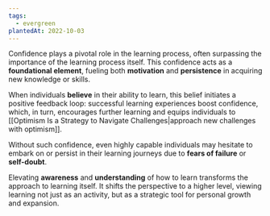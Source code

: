 ```yaml
---
tags:
  - evergreen
plantedAt: 2022-10-03
---
```

Confidence plays a pivotal role in the learning process, often surpassing the importance of the learning process itself. This confidence acts as a **foundational element**, fueling both **motivation** and **persistence** in acquiring new knowledge or skills.

When individuals **believe** in their ability to learn, this belief initiates a positive feedback loop: successful learning experiences boost confidence, which, in turn, encourages further learning and equips individuals to [[Optimism Is a Strategy to Navigate Challenges|approach new challenges with optimism]].

Without such confidence, even highly capable individuals may hesitate to embark on or persist in their learning journeys due to **fears of failure** or **self-doubt**.

Elevating **awareness** and **understanding** of how to learn transforms the approach to learning itself. It shifts the perspective to a higher level, viewing learning not just as an activity, but as a strategic tool for personal growth and expansion.
